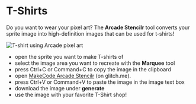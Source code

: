 # T-Shirts

Do you want to wear your pixel art? The **Arcade Stencilr** tool converts your sprite image into high-definition images that can be used for t-shirts!

![T-shirt using Arcade pixel art](/static/arts-and-crafts/tshirt.png)

* open the sprite you want to make T-shirts of
* select the image area you want to recreate with the **Marquee** tool
* press Ctrl+C or Command+C to copy the image in the clipboard
* open [MakeCode Arcade Stencilr](https://arcade-stencils.glitch.me/) (on glitch.me).
* press Ctrl+V or Command+V to paste the image in the image text box
* download the image under **generate**
* use the image with your favorite T-Shirt shop!
